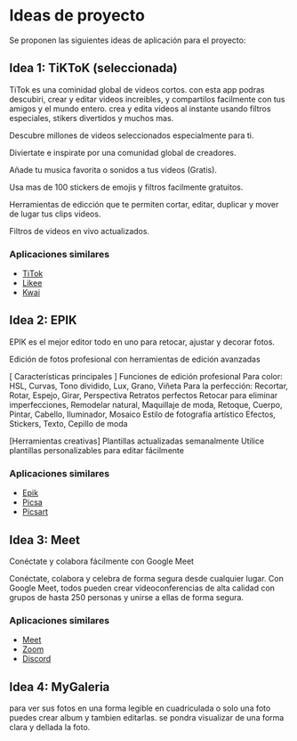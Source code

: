 # Ideas de proyecto

Se proponen las siguientes ideas de aplicación para el proyecto:

## Idea 1: TiKToK (seleccionada)


TiTok es una cominidad global de videos cortos. con esta app podras descubiri, crear y editar videos increibles, y compartilos facilmente con tus amigos y el mundo entero. crea y edita videos al instante usando filtros especiales, stikers divertidos y muchos mas. 

Descubre millones de videos seleccionados especialmente para ti. 

Diviertate e inspirate por una comunidad global de creadores. 

Añade tu musica favorita o sonidos a tus videos (Gratis).

Usa mas de 100 stickers de emojis y filtros facilmente gratuitos. 

Herramientas de edicción que te permiten cortar, editar, duplicar y mover de lugar tus clips videos. 

Filtros de videos en vivo actualizados.

### Aplicaciones similares

- [TiTok](https://play.google.com/store/apps/details?id=com.zhiliaoapp.musically&hl=es_CO&gl=US)
- [Likee](https://play.google.com/store/apps/details?id=video.like&hl=es_CO&gl=US)
- [Kwai](https://play.google.com/store/apps/details?id=com.kwai.video&hl=es_CO&gl=US)

## Idea 2: EPIK

EPIK es el mejor editor todo en uno para retocar, ajustar y decorar fotos.

Edición de fotos profesional con herramientas de edición avanzadas

[ Características principales ]
Funciones de edición profesional
Para color: HSL, Curvas, Tono dividido, Lux, Grano, Viñeta
Para la perfección: Recortar, Rotar, Espejo, Girar, Perspectiva Retratos perfectos
Retocar para eliminar imperfecciones, Remodelar natural, Maquillaje de moda, Retoque, Cuerpo, Pintar, Cabello, Iluminador, 
Mosaico Estilo de fotografía artístico
Efectos, Stickers, Texto, Cepillo de moda

[Herramientas creativas]
Plantillas actualizadas semanalmente
Utilice plantillas personalizables para editar fácilmente

### Aplicaciones similares

- [Epik](https://play.google.com/store/apps/details?id=com.snowcorp.epik&hl=es_CO&gl=US)
- [Picsa](https://play.google.com/store/apps/details?id=com.lyrebirdstudio.montagenscolagem&hl=es_CO&gl=US)
- [Picsart](https://play.google.com/store/apps/details?id=com.picsart.studio&hl=es_CO&gl=US)

## Idea 3: Meet 

Conéctate y colabora fácilmente con Google Meet

Conéctate, colabora y celebra de forma segura desde cualquier lugar. Con Google Meet, todos pueden crear videoconferencias de alta calidad con grupos de hasta 250 personas y unirse a ellas de forma segura.

### Aplicaciones similares

- [Meet](https://play.google.com/store/apps/details?id=com.google.android.apps.meetings&hl=es_CO&gl=US)
- [Zoom](https://play.google.com/store/apps/details?id=us.zoom.videomeetings&hl=es_419&gl=US)
- [Discord](https://play.google.com/store/apps/details?id=com.discord&hl=es_CO&gl=US)

## Idea 4: MyGaleria 

 para ver sus fotos en una forma legible en cuadriculada o solo una foto puedes crear album y tambien editarlas. se pondra visualizar de una forma clara y dellada la foto. 



